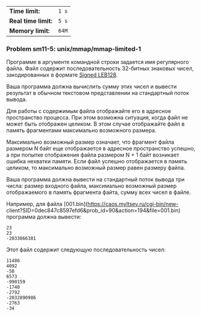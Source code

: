 |                      |       |
|----------------------|-------|
| **Time limit:**      | `1 s` |
| **Real time limit:** | `5 s` |
| **Memory limit:**    | `64M` |


### Problem sm11-5: unix/mmap/mmap-limited-1

Программе в аргументе командной строки задается имя регулярного файла. Файл содержит
последовательность 32-битных знаковых чисел, закодированных в формате [Signed
LEB128](https://en.wikipedia.org/wiki/LEB128).

Ваша программа должна вычислить сумму этих чисел и вывести результат в обычном текстовом
представлении на стандартный поток вывода.

Для работы с содержимым файла отображайте его в адресное пространство процесса. При этом возможна
ситуация, когда файл не может быть отображен целиком. В этом случае отображайте файл в память
фрагментами максимально возможного размера.

Максимально возможный размер означает, что фрагмент файла размером N байт еще отображается в
адресное пространство успешно, а при попытке отображения файла размером N + 1 байт возникает ошибка
нехватки памяти. Если файл успешно отображается в память целиком, то максимально возможный размер
равен размеру файла.

Ваша программа должна вывести на стандартный поток вывода три числа: размер входного файла,
максимально возможный размер отображаемого в память фрагмента файта, сумму всех чисел в файле.

Например, для файла [001.bin](https://caos.myltsev.ru/cgi-bin/new-
client?SID=0dec847c8597efd6&prob_id=90&action=194&file=001.bin) программа должна вывести:

    
    
    23
    23
    -2033866381

Этот файл содержит следующую последовательность чисел:

    
    
    11486
    4092
    -58
    6573
    -990159
    -1740
    -2792
    -2032890986
    -2763
    -34

